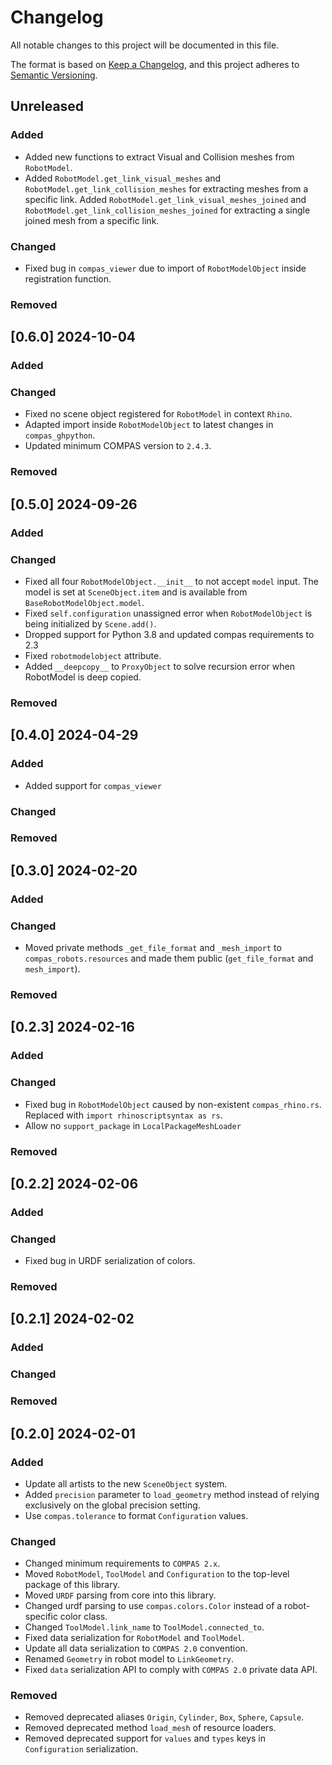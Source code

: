 # Changelog

All notable changes to this project will be documented in this file.

The format is based on [Keep a Changelog](https://keepachangelog.com/en/1.0.0/),
and this project adheres to [Semantic Versioning](https://semver.org/spec/v2.0.0.html).

## Unreleased

### Added

* Added new functions to extract Visual and Collision meshes from `RobotModel`.
* Added `RobotModel.get_link_visual_meshes` and `RobotModel.get_link_collision_meshes`
  for extracting meshes from a specific link.
  Added `RobotModel.get_link_visual_meshes_joined` and `RobotModel.get_link_collision_meshes_joined`
  for extracting a single joined mesh from a specific link.

### Changed

* Fixed bug in `compas_viewer` due to import of `RobotModelObject` inside registration function.

### Removed


## [0.6.0] 2024-10-04

### Added

### Changed

* Fixed no scene object registered for `RobotModel` in context `Rhino`.
* Adapted import inside `RobotModelObject` to latest changes in `compas_ghpython`.
* Updated minimum COMPAS version to `2.4.3`.

### Removed


## [0.5.0] 2024-09-26

### Added

### Changed

* Fixed all four `RobotModelObject.__init__` to not accept `model` input.
  The model is set at `SceneObject.item` and is available from `BaseRobotModelObject.model`.
* Fixed `self.configuration` unassigned error when `RobotModelObject` is being initialized by `Scene.add()`.
* Dropped support for Python 3.8 and updated compas requirements to 2.3
* Fixed `robotmodelobject` attribute.
* Added `__deepcopy__` to `ProxyObject` to solve recursion error when RobotModel is deep copied.

### Removed


## [0.4.0] 2024-04-29

### Added

* Added support for `compas_viewer`

### Changed

### Removed


## [0.3.0] 2024-02-20

### Added

### Changed

* Moved private methods `_get_file_format` and `_mesh_import` to `compas_robots.resources` and made them public (`get_file_format` and `mesh_import`).

### Removed


## [0.2.3] 2024-02-16

### Added

### Changed

* Fixed bug in `RobotModelObject` caused by non-existent `compas_rhino.rs`. Replaced with `import rhinoscriptsyntax as rs`.
* Allow no `support_package` in `LocalPackageMeshLoader`

### Removed


## [0.2.2] 2024-02-06

### Added

### Changed

* Fixed bug in URDF serialization of colors.

### Removed


## [0.2.1] 2024-02-02

### Added

### Changed

### Removed


## [0.2.0] 2024-02-01

### Added

* Update all artists to the new `SceneObject` system.
* Added `precision` parameter to `load_geometry` method instead of relying exclusively on the global precision setting.
* Use `compas.tolerance` to format `Configuration` values.

### Changed

* Changed minimum requirements to `COMPAS 2.x`.
* Moved `RobotModel`, `ToolModel` and `Configuration` to the top-level package of this library.
* Moved `URDF` parsing from core into this library.
* Changed urdf parsing to use `compas.colors.Color` instead of a robot-specific color class.
* Changed `ToolModel.link_name` to `ToolModel.connected_to`.
* Fixed data serialization for `RobotModel` and `ToolModel`.
* Update all data serialization to `COMPAS 2.0` convention.
* Renamed `Geometry` in robot model to `LinkGeometry`.
* Fixed `data` serialization API to comply with `COMPAS 2.0` private data API.

### Removed

* Removed deprecated aliases `Origin`, `Cylinder`, `Box`, `Sphere`, `Capsule`.
* Removed deprecated method `load_mesh` of resource loaders.
* Removed deprecated support for `values` and `types` keys in `Configuration` serialization.
